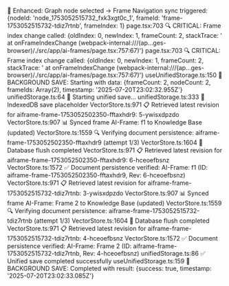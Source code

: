 🔄 Enhanced: Graph node selected → Frame Navigation sync triggered: {nodeId: 'node_1753052515732_fxk3xgt0c_1', frameId: 'frame-1753052515732-tdiz7rtnb', frameIndex: 1}
page.tsx:703 🔍 CRITICAL: Frame index change called: {oldIndex: 0, newIndex: 1, frameCount: 2, stackTrace: '    at onFrameIndexChange (webpack-internal:///(ap…ges-browser)/./src/app/ai-frames/page.tsx:757:67)'}
page.tsx:703 🔍 CRITICAL: Frame index change called: {oldIndex: 0, newIndex: 1, frameCount: 2, stackTrace: '    at onFrameIndexChange (webpack-internal:///(ap…ges-browser)/./src/app/ai-frames/page.tsx:757:67)'}
useUnifiedStorage.ts:150 🔄 BACKGROUND SAVE: Starting with data: {frameCount: 2, nodeCount: 2, frameIds: Array(2), timestamp: '2025-07-20T23:02:32.955Z'}
unifiedStorage.ts:64 💾 Starting unified save...
unifiedStorage.ts:333 📝 IndexedDB save placeholder
VectorStore.ts:971 📋 Retrieved latest revision for aiframe-frame-1753052502350-fftaxhdr9: 5-ywisxdpzdo
VectorStore.ts:907 📊 Synced frame AI-Frame: f1 to Knowledge Base (updated)
VectorStore.ts:1559 🔍 Verifying document persistence: aiframe-frame-1753052502350-fftaxhdr9 (attempt 1/3)
VectorStore.ts:1604 💾 Database flush completed
VectorStore.ts:971 📋 Retrieved latest revision for aiframe-frame-1753052502350-fftaxhdr9: 6-hceoefbsnz
VectorStore.ts:1572 ✅ Document persistence verified: AI-Frame: f1 (ID: aiframe-frame-1753052502350-fftaxhdr9, Rev: 6-hceoefbsnz)
VectorStore.ts:971 📋 Retrieved latest revision for aiframe-frame-1753052515732-tdiz7rtnb: 3-ywisxdpzdo
VectorStore.ts:907 📊 Synced frame AI-Frame: Frame 2 to Knowledge Base (updated)
VectorStore.ts:1559 🔍 Verifying document persistence: aiframe-frame-1753052515732-tdiz7rtnb (attempt 1/3)
VectorStore.ts:1604 💾 Database flush completed
VectorStore.ts:971 📋 Retrieved latest revision for aiframe-frame-1753052515732-tdiz7rtnb: 4-hceoefbsnz
VectorStore.ts:1572 ✅ Document persistence verified: AI-Frame: Frame 2 (ID: aiframe-frame-1753052515732-tdiz7rtnb, Rev: 4-hceoefbsnz)
unifiedStorage.ts:86 ✅ Unified save completed successfully
useUnifiedStorage.ts:159 🔄 BACKGROUND SAVE: Completed with result: {success: true, timestamp: '2025-07-20T23:02:33.085Z'}
